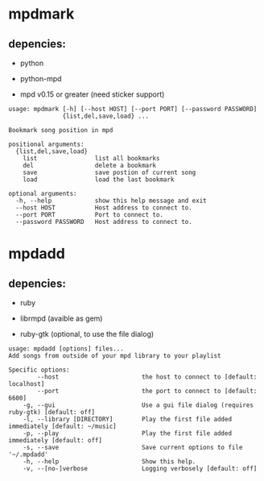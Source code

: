 mpdmark
=======

depencies:
----------
- python

- python-mpd

- mpd v0.15 or greater (need sticker support)

```
usage: mpdmark [-h] [--host HOST] [--port PORT] [--password PASSWORD]
               {list,del,save,load} ...

Bookmark song position in mpd

positional arguments:
  {list,del,save,load}
    list                list all bookmarks
    del                 delete a bookmark
    save                save postion of current song
    load                load the last bookmark

optional arguments:
  -h, --help            show this help message and exit
  --host HOST           Host address to connect to.
  --port PORT           Port to connect to.
  --password PASSWORD   Host address to connect to.
```

mpdadd
======

depencies:
----------
- ruby

- librmpd (avaible as gem)

- ruby-gtk (optional, to use the file dialog)

```
usage: mpdadd [options] files...
Add songs from outside of your mpd library to your playlist

Specific options:
        --host                       the host to connect to [default: localhost]
        --port                       the port to connect to [default: 6600]
    -g, --gui                        Use a gui file dialog (requires ruby-gtk) [default: off]
    -l, --library [DIRECTORY]        Play the first file added immediately [default: ~/music]
    -p, --play                       Play the first file added immediately [default: off]
    -s, --save                       Save current options to file '~/.mpdadd'
    -h, --help                       Show this help.
    -v, --[no-]verbose               Logging verbosely [default: off]
```
